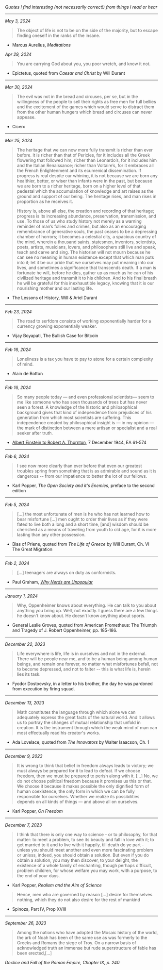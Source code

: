_Quotes I find interesting (not necessarily correct!) from things I read or hear_

---

_May 3, 2024_

> The object of life is not to be on the side of the majority, but to escape finding oneself in the ranks of the insane.

- Marcus Aurelius, _Meditations_

_Apr 29, 2024_

> You are carrying God about you, you poor wretch, and know it not.

- Epictetus, quoted from _Caesar and Christ_ by Will Durant

---

_Mar 30, 2024_

> The evil was not in the bread and circuses, per se, but in the willingness of the people to sell their rights as free men for full bellies and the excitement of the games which would serve to distract them from the other human hungers which bread and circuses can never appease.

- Cicero

---

_Mar 25, 2024_

> The heritage that we can now more fully transmit is richer than ever before. It is richer than that of Pericles, for it includes all the Greek flowering that followed him; richer than Leonardo’s, for it includes him and the Italian Renaissance; richer than Voltaire’s, for it embraces all the French Enlightenment and its ecumenical dissemination. If progress is real despite our whining, it is not because we are born any healthier, better, or wiser than infants were in the past, but because we are born to a richer heritage, born on a higher level of that pedestal which the accumulation of knowledge and art raises as the ground and support of our being. The heritage rises, and man rises in proportion as he receives it.
>
> History is, above all else, the creation and recording of that heritage; progress is its increasing abundance, preservation, transmission, and use. To those of us who study history not merely as a warning reminder of man’s follies and crimes, but also as an encouraging remembrance of generative souls, the past ceases to be a depressing chamber of horrors; it becomes a celestial city, a spacious country of the mind, wherein a thousand saints, statesmen, inventors, scientists, poets, artists, musicians, lovers, and philosophers still live and speak, teach and carve and sing. The historian will not mourn because he can see no meaning in human existence except that which man puts into it; let it be our pride that we ourselves may put meaning into our lives, and sometimes a significance that transcends death. If a man is fortunate he will, before he dies, gather up as much as he can of his civilized heritage and transmit it to his children. And to his final breath he will be grateful for this inexhaustible legacy, knowing that it is our nourishing mother and our lasting life.

- The Lessons of History, Will & Ariel Durant

---

_Feb 23, 2024_

> The road to serfdom consists of working exponentially harder for a currency growing exponentially weaker.

- Vijay Boyapati, The Bullish Case for Bitcoin

---

_Feb 16, 2024_

> Loneliness is a tax you have to pay to atone for a certain complexity of mind.

- Alain de Botton

---

_Feb 16, 2024_

> So many people today — and even professional scientists— seem to me like someone who has seen thousands of trees but has never seen a forest. A knowledge of the historic and philosophical background gives that kind of independence from prejudices of his generation from which most scientists are suffering. This independence created by philosophical insight is — in my opinion — the mark of distinction between a mere artisan or specialist and a real seeker after truth.

- [Albert Einstein to Robert A. Thornton](https://www3.nd.edu/~dhoward1/AEquotes.pdf), 7 December 1944, EA 61-574

---

_Feb 6, 2024_

> I see now more clearly than ever before that even our greatest troubles spring from something that is as admirable and sound as it is dangerous -- from our impatience to better the lot of our fellows.

- Karl Popper, _The Open Society and it's Enemies_, preface to the second edition

---

_Feb 5, 2024_

> [...] the most unfortunate of men is he who has not learned how to bear misfortune [...] men ought to order their lives as if they were fated to live both a long and a short time, [and] wisdom should be cherished as a means of traveling from youth to old age, for it is more lasting than any other possession.

- Bias of Priene, quoted from _The Life of Greece_ by Will Durant, Ch. VI The Great Migration

---

_Feb 2, 2024_

> [...] teenagers are always on duty as conformists.

- Paul Graham, [_Why Nerds are Unpopular_](https://paulgraham.com/nerds.html)

---

_January 1, 2024_

> Why, Oppenheimer knows about everything. He can talk to you about anything you bring up. Well, not exactly. I guess there are a few things he doesn't know about. He doesn't know anything about sports.

- General Leslie Groves, quoted from American Prometheus: The Triumph and Tragedy of J. Robert Oppenheimer, pp. 185-186.

---

_December 22, 2023_

> Life everywhere is life, life is in ourselves and not in the external. There will be people near me, and to be a human being among human beings, and remain one forever, no matter what misfortunes befall, not to become depressed, and not to falter -- this is what life is, herein lies its task.

- Fyodor Dostoevsky, in a letter to his brother, the day he was pardoned from execution by firing squad.

---

_December 13, 2023_

> Math constitutes the language through which alone we can adequately express the great facts of the natural world. And it allows us to portray the changes of mutual relationship that unfold in creation. It is the instrument through which the weak mind of man can most effectually read his creator's works.

- Ada Lovelace, quoted from _The Innovators_ by Walter Isaacson, Ch. 1

---

_December 9, 2023_

> It is wrong to think that belief in freedom always leads to victory; we must always be prepared for it to lead to defeat. If we choose freedom, then we must be prepared to perish along with it.
> [...]
> No, we do not choose political freedom because it promises us this or that. We choose it because it makes possible the only dignified form of human coexistence, the only form in which we can be fully responsible for ourselves. Whether we realize its possibilities depends on all kinds of things — and above all on ourselves.

- Karl Popper, _On Freedom_

---

_December 7, 2023_

> I think that there is only one way to science - or to philosophy, for that matter: to meet a problem, to see its beauty and fall in love with it; to get married to it and to live with it happily, till death do ye part - unless you should meet another and even more fascinating problem or unless, indeed, you should obtain a solution. But even if you do obtain a solution, you may then discover, to your delight, the existence of a whole family of enchanting, though perhaps difficult, problem children, for whose welfare you may work, with a purpose, to the end of your days.

- Karl Popper, _Realism and the Aim of Science_

> Hence, men who are governed by reason [...] desire for themselves nothing, which they do not also desire for the rest of mankind

- Spinoza, Part IV, Prop XVIII

---

_September 26, 2023_

> Among the nations who have adopted the Mosaic history of the world, the ark of Noah has been of the same use as was formerly to the Greeks and Romans the siege of Troy. On a narrow basis of acknowledged truth an immense but rude superstructure of fable has been erected,[...]

_Decline and Fall of the Roman Empire, Chapter IX, p. 240_
